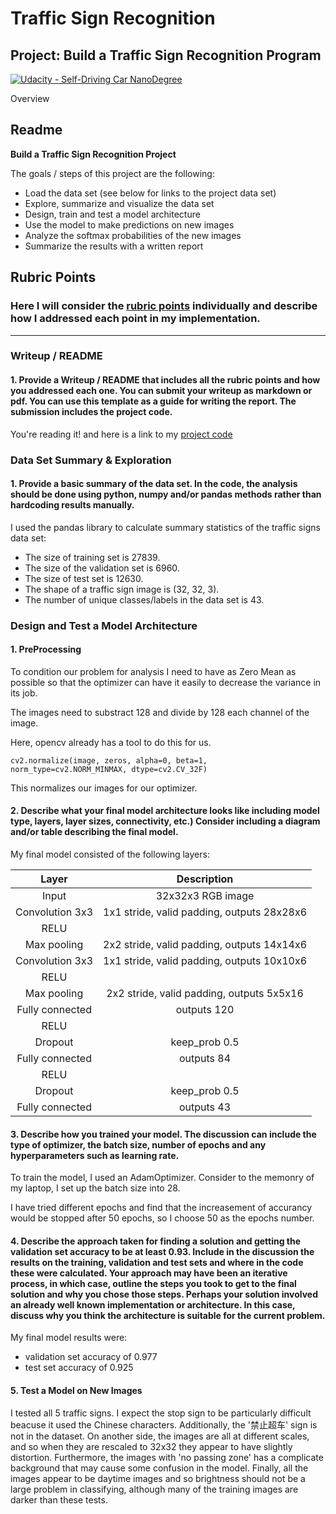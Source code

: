 # **Traffic Sign Recognition** 

## Project: Build a Traffic Sign Recognition Program
[![Udacity - Self-Driving Car NanoDegree](https://s3.amazonaws.com/udacity-sdc/github/shield-carnd.svg)](http://www.udacity.com/drive)

Overview

## Readme

**Build a Traffic Sign Recognition Project**

The goals / steps of this project are the following:
* Load the data set (see below for links to the project data set)
* Explore, summarize and visualize the data set
* Design, train and test a model architecture
* Use the model to make predictions on new images
* Analyze the softmax probabilities of the new images
* Summarize the results with a written report


[//]: # (Image References)

[image1]: ./examples/visualization.jpg "Visualization"
[image2]: ./examples/grayscale.jpg "Grayscaling"
[image3]: ./examples/random_noise.jpg "Random Noise"
[image4]: ./examples/placeholder.png "Traffic Sign 1"
[image5]: ./examples/placeholder.png "Traffic Sign 2"
[image6]: ./examples/placeholder.png "Traffic Sign 3"
[image7]: ./examples/placeholder.png "Traffic Sign 4"
[image8]: ./examples/placeholder.png "Traffic Sign 5"

## Rubric Points
### Here I will consider the [rubric points](https://review.udacity.com/#!/rubrics/481/view) individually and describe how I addressed each point in my implementation.  

---
### Writeup / README

#### 1. Provide a Writeup / README that includes all the rubric points and how you addressed each one. You can submit your writeup as markdown or pdf. You can use this template as a guide for writing the report. The submission includes the project code.

You're reading it! and here is a link to my [project code](https://github.com/WalesPeng/Traffic_Sign_Classifier/blob/master/Traffic_Sign_Classifier.ipynb)

### Data Set Summary & Exploration

#### 1. Provide a basic summary of the data set. In the code, the analysis should be done using python, numpy and/or pandas methods rather than hardcoding results manually.

I used the pandas library to calculate summary statistics of the traffic
signs data set:

* The size of training set is 27839.
* The size of the validation set is 6960.
* The size of test set is 12630.
* The shape of a traffic sign image is (32, 32, 3).
* The number of unique classes/labels in the data set is 43.


### Design and Test a Model Architecture

#### 1. PreProcessing

To condition our problem for analysis I need to have as Zero Mean as possible so that the optimizer can have it easily to decrease the variance in its job.

The images need to substract 128 and divide by 128 each channel of the image.

Here, opencv already has a tool to do this for us.

`cv2.normalize(image, zeros, alpha=0, beta=1, norm_type=cv2.NORM_MINMAX, dtype=cv2.CV_32F)`

This normalizes our images for our optimizer.

#### 2. Describe what your final model architecture looks like including model type, layers, layer sizes, connectivity, etc.) Consider including a diagram and/or table describing the final model.

My final model consisted of the following layers:

| Layer         		|     Description	        					| 
|:---------------------:|:---------------------------------------------:| 
| Input         		| 32x32x3 RGB image   							| 
| Convolution 3x3     	| 1x1 stride, valid padding, outputs 28x28x6 	|
| RELU					|												|
| Max pooling	      	| 2x2 stride, valid padding, outputs 14x14x6 	|
| Convolution 3x3	    | 1x1 stride, valid padding, outputs 10x10x6    |
| RELU					|												|
| Max pooling	      	| 2x2 stride, valid padding, outputs 5x5x16 	|
| Fully connected		| outputs 120									|
| RELU					|												|
| Dropout   			| keep_prob	0.5									|
| Fully connected		| outputs 84									|
| RELU					|												|
| Dropout   			| keep_prob	0.5									|
| Fully connected		| outputs 43									|
 


#### 3. Describe how you trained your model. The discussion can include the type of optimizer, the batch size, number of epochs and any hyperparameters such as learning rate.

To train the model, I used an AdamOptimizer. Consider to the memonry of my laptop, I set up the batch size into 28.

I have tried different epochs and find that the increasement of accurancy would be stopped after 50 epochs, so I choose 50 as the epochs number.

#### 4. Describe the approach taken for finding a solution and getting the validation set accuracy to be at least 0.93. Include in the discussion the results on the training, validation and test sets and where in the code these were calculated. Your approach may have been an iterative process, in which case, outline the steps you took to get to the final solution and why you chose those steps. Perhaps your solution involved an already well known implementation or architecture. In this case, discuss why you think the architecture is suitable for the current problem.

My final model results were:
* validation set accuracy of 0.977
* test set accuracy of 0.925

#### 5. Test a Model on New Images

 I tested all 5 traffic signs. I expect the stop sign to be particularly difficult beacuse it used the Chinese characters. Additionally, the '禁止超车' sign is not in the dataset. On another side, the images are all at different scales, and so when they are rescaled to 32x32 they appear to have slightly distortion.  Furthermore, the images with 'no passing zone' has a complicate background that may cause some confusion in the model. Finally, all the images appear to be daytime images and so brightness should not be a large problem in classifying, although many of the training images are darker than these tests.

